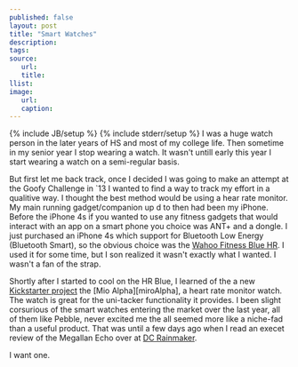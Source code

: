 ```yaml
---
published: false
layout: post
title: "Smart Watches"
description:
tags:
source:
   url:
   title:
llist:
image:
   url:
   caption:
---
```

{% include JB/setup %}
{% include stderr/setup %}
I was a huge watch person in the later years of HS and most of my college life. Then sometime in my senior year I stop wearing a watch. It wasn't untill early this year I start wearing a watch on a semi-regular basis.

But first let me back track, once I decided I was going to make an attempt at the Goofy Challenge in `13 I wanted to find a way to track my effort in a qualitive way. I thought the best method would be using a hear rate monitor. My main running gadget/companion up d to then had been my iPhone. Before the iPhone 4s if you wanted to use any fitness gadgets that would interact with an app on a smart phone you choice was ANT+ and a dongle. I just purchased an iPhone 4s which support for Bluetooth Low Energy (Bluetooth Smart), so the obvious choice was the [Wahoo Fitness Blue HR][hrBlue]. I used it for some time, but I son realized it wasn't exactly what I wanted. I wasn't a fan of the strap.

Shortly after I started to cool on the HR Blue, I learned of the a new [Kickstarter project][alphaKick] the [Mio Alpha][miroAlpha], a heart rate monitor watch. The watch is great for the uni-tacker functionality it provides. I been slight corsurious of the smart watches entering the market over the last year, all of them like Pebble, never excited me the all seemed more like a niche-fad than a useful product. That was until a few days ago when I read an execet review of the Megallan Echo over at [DC Rainmaker][dcReview].

I want one.


[hrBlue]: http://www.wahoofitness.com/wahoo-blue-hr-heart-rate-strap.html
[alphaKick]: http://www.kickstarter.com/projects/alphaheartrate/alpha-the-holy-grail-of-heart-rate-look-ma-no-hand "ALPHA - the Holy Grail of Heart Rate (Look Ma, no hands!)"
[mioAlpha]: http://www.mioglobal.com/
[dcReview]: http://www.dcrainmaker.com/2013/11/magellan-depth-review.html